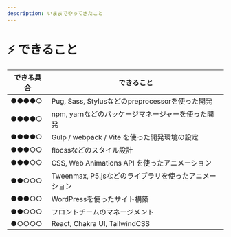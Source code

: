 ```yaml
---
description: いままでやってきたこと
---
```


# ⚡ できること

| できる具合 | できること                                  |
| ----- | -------------------------------------- |
| ●●●●○ | Pug, Sass, Stylusなどのpreprocessorを使った開発 |
| ●●●●○ | npm, yarnなどのパッケージマネージャーを使った開発          |
| ●●●●○ | Gulp / webpack / Vite を使った開発環境の設定      |
| ●●●○○ | flocssなどのスタイル設計                        |
| ●●●○○ | CSS, Web Animations API を使ったアニメーション    |
| ●●○○○ | Tweenmax, P5.jsなどのライブラリを使ったアニメーション     |
| ●●●○○ | WordPressを使ったサイト構築                     |
| ●●○○○ | フロントチームのマネージメント                        |
| ●○○○○ | React, Chakra UI, TailwindCSS          |
